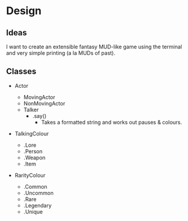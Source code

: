Design
======

Ideas
-----

I want to create an extensible fantasy MUD-like game using the terminal
and very simple printing (a la MUDs of past).


Classes
-------

  * Actor
    * MovingActor
    * NonMovingActor
    * Talker
      * .say()
        * Takes a formatted string and works out pauses & colours.

  * TalkingColour
    * .Lore
    * .Person
    * .Weapon
    * .Item

  * RarityColour
    * .Common
    * .Uncommon
    * .Rare
    * .Legendary
    * .Unique

